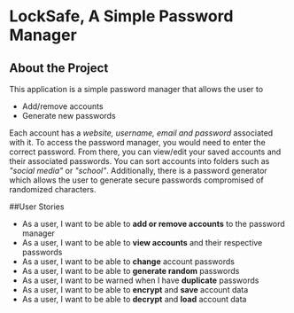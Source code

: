 
#  LockSafe, A Simple Password Manager

## About the Project
This application is a simple password manager that allows the user to
 - Add/remove accounts
 - Generate new passwords

Each account has a *website, username, email and password* associated with it. To access the password
manager, you would need to enter the correct password. From there, you can view/edit your saved accounts
and their associated passwords. You can sort accounts into folders such as *"social media"* or *"school"*.
Additionally, there is a password generator which allows the user to generate secure passwords compromised of randomized characters. 

##User Stories
- As a user, I want to be able to **add or remove accounts** to the password manager
- As a user, I want to be able to **view accounts** and their respective passwords
- As a user, I want to be able to **change** account passwords
- As a user, I want to be able to **generate random** passwords 
- As a user, I want to be warned when I have **duplicate** passwords
- As a user, I want to be able to **encrypt** and **save** account data
- As a user, I want to be able to **decrypt** and **load** account data






